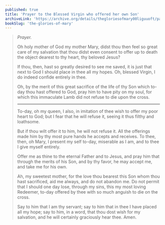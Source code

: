 ```yaml
---
published: true
title: 'Prayer to the Blessed Virgin who offered her own Son'
archiveLink: 'https://archive.org/details/thegloriesofmary00liguuoft/page/474?view=theater'
bookSlug: 'the-glories-of-mary'
---
```


> *Prayer.*
>
> Oh holy mother of God my mother Mary, didst thou then feel so great care of my salvation that thou didst even consent to offer up to death the object dearest to thy heart, thy beloved Jesus?
>
> If thou, then, hast so greatly desired to see me saved, it is just that next to God I should place in thee all my hopes. Oh, blessed Virgin, I do indeed confide entirely in thee.
>
> Oh, by the merit of this great sacrifice of the life of thy Son which to-day thou hast offered to God, pray him to have pity on my soul, for which this immaculate Lamb did not refuse to die upon the cross.
>
> ---
>
> To-day, oh my queen, I also, in imitation of thee wish to offer my poor heart to God; but I fear that he will refuse it, seeing it thus filthy and loathsome.
>
> But if thou wilt offer it to him, he will not refuse it. All the offerings made him by thy most pure hands he accepts and receives. To thee, then, oh Mary, I present my self to-day, miserable as I am, and to thee I give myself entirely.
>
> Offer me as thine to the eternal Father and to Jesus, and pray him that through the merits of his Son, and by thy favor, he may accept me, and take me for his own.
>
> Ah, my sweetest mother, for the love thou bearest this Son whom thou hast sacrificed, aid me always, and do not abandon me. Do not permit that I should one day lose, through my sins, this my most loving Redeemer, to-day offered by thee with so much anguish to die on the cross.
>
> Say to him that I am thy servant; say to him that in thee I have placed all my hope; say to him, in a word, that thou dost wish for my salvation, and he will certainly graciously hear thee. Amen.
